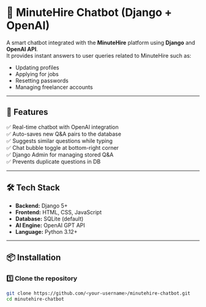# 🤖 MinuteHire Chatbot (Django + OpenAI)

A smart chatbot integrated with the **MinuteHire** platform using **Django** and **OpenAI API**.  
It provides instant answers to user queries related to MinuteHire such as:
- Updating profiles
- Applying for jobs
- Resetting passwords
- Managing freelancer accounts

---

## 🚀 Features

✅ Real-time chatbot with OpenAI integration  
✅ Auto-saves new Q&A pairs to the database  
✅ Suggests similar questions while typing  
✅ Chat bubble toggle at bottom-right corner  
✅ Django Admin for managing stored Q&A  
✅ Prevents duplicate questions in DB  

---

## 🛠️ Tech Stack

- **Backend:** Django 5+
- **Frontend:** HTML, CSS, JavaScript
- **Database:** SQLite (default)
- **AI Engine:** OpenAI GPT API
- **Language:** Python 3.12+

---

## 📦 Installation

### 1️⃣ Clone the repository
```bash
git clone https://github.com/<your-username>/minutehire-chatbot.git
cd minutehire-chatbot
